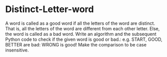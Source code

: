 # Distinct-Letter-word
A word is called as a good word if all the letters of the word are distinct. That is, all the letters of the word are different from each other letter. Else, the word is called as a bad word.  Write an algorithm and the subsequent Python code to check if the given word is good or bad.: e.g. START, GOOD, BETTER are bad: WRONG is good! Make the comparison to be case insensitive.
